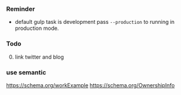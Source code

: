 ### Reminder

  -  default gulp task is development pass `--production` to running
      in production mode.



### Todo

0. link twitter and blog


### use semantic
https://schema.org/workExample
https://schema.org/OwnershipInfo
